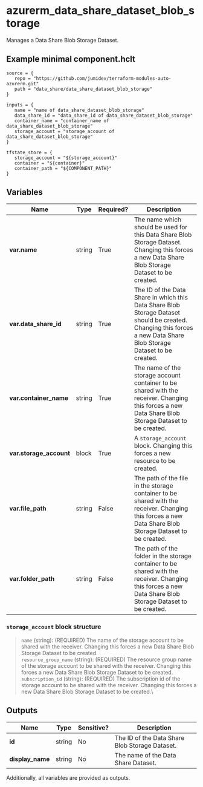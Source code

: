 # azurerm_data_share_dataset_blob_storage

Manages a Data Share Blob Storage Dataset.

## Example minimal component.hclt

```hcl
source = {
   repo = "https://github.com/jumidev/terraform-modules-auto-azurerm.git" 
   path = "data_share/data_share_dataset_blob_storage" 
}

inputs = {
   name = "name of data_share_dataset_blob_storage" 
   data_share_id = "data_share_id of data_share_dataset_blob_storage" 
   container_name = "container_name of data_share_dataset_blob_storage" 
   storage_account = "storage_account of data_share_dataset_blob_storage" 
}

tfstate_store = {
   storage_account = "${storage_account}" 
   container = "${container}" 
   container_path = "${COMPONENT_PATH}" 
}

```

## Variables

| Name | Type | Required? |  Description |
| ---- | ---- | --------- |  ----------- |
| **var.name** | string | True | The name which should be used for this Data Share Blob Storage Dataset. Changing this forces a new Data Share Blob Storage Dataset to be created. | 
| **var.data_share_id** | string | True | The ID of the Data Share in which this Data Share Blob Storage Dataset should be created. Changing this forces a new Data Share Blob Storage Dataset to be created. | 
| **var.container_name** | string | True | The name of the storage account container to be shared with the receiver. Changing this forces a new Data Share Blob Storage Dataset to be created. | 
| **var.storage_account** | block | True | A `storage_account` block. Changing this forces a new resource to be created. | 
| **var.file_path** | string | False | The path of the file in the storage container to be shared with the receiver. Changing this forces a new Data Share Blob Storage Dataset to be created. | 
| **var.folder_path** | string | False | The path of the folder in the storage container to be shared with the receiver. Changing this forces a new Data Share Blob Storage Dataset to be created. | 

### `storage_account` block structure

> `name` (string): (REQUIRED) The name of the storage account to be shared with the receiver. Changing this forces a new Data Share Blob Storage Dataset to be created.\
> `resource_group_name` (string): (REQUIRED) The resource group name of the storage account to be shared with the receiver. Changing this forces a new Data Share Blob Storage Dataset to be created.\
> `subscription_id` (string): (REQUIRED) The subscription id of the storage account to be shared with the receiver. Changing this forces a new Data Share Blob Storage Dataset to be created.\



## Outputs

| Name | Type | Sensitive? | Description |
| ---- | ---- | --------- | --------- |
| **id** | string | No  | The ID of the Data Share Blob Storage Dataset. | 
| **display_name** | string | No  | The name of the Data Share Dataset. | 

Additionally, all variables are provided as outputs.
